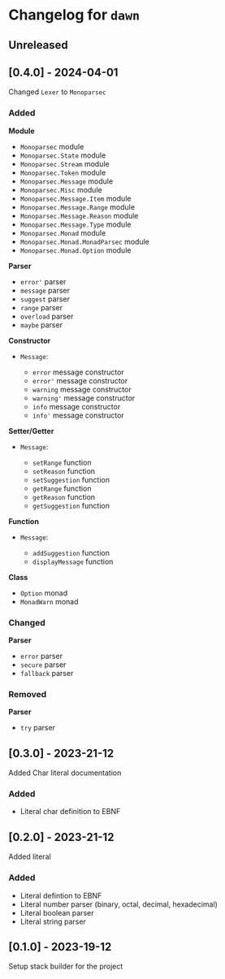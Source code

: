 # Changelog for `dawn`

## Unreleased

## [0.4.0] - 2024-04-01

Changed `Lexer` to `Monoparsec`

### Added

**Module**

- `Monoparsec` module
- `Monoparsec.State` module
- `Monoparsec.Stream` module
- `Monoparsec.Token` module
- `Monoparsec.Message` module
- `Monoparsec.Misc` module
- `Monoparsec.Message.Item` module
- `Monoparsec.Message.Range` module
- `Monoparsec.Message.Reason` module
- `Monoparsec.Message.Type` module
- `Monoparsec.Monad` module
- `Monoparsec.Monad.MonadParsec` module
- `Monoparsec.Monad.Option` module

**Parser**

- `error'` parser
- `message` parser
- `suggest` parser
- `range` parser
- `overload` parser
- `maybe` parser

**Constructor**

- `Message`:

    - `error` message constructor
    - `error'` message constructor
    - `warning` message constructor
    - `warning'` message constructor
    - `info` message constructor
    - `info'` message constructor

**Setter/Getter**

- `Message`:

    - `setRange` function
    - `setReason` function
    - `setSuggestion` function
    - `getRange` function
    - `getReason` function
    - `getSuggestion` function

**Function**

- `Message`:

    - `addSuggestion` function
    - `displayMessage` function

**Class**

- `Option` monad
- `MonadWarn` monad

### Changed

**Parser**

- `error` parser
- `secure` parser
- `fallback` parser

### Removed

**Parser**

- `try` parser

## [0.3.0] - 2023-21-12

Added Char literal documentation

### Added

- Literal char definition to EBNF

## [0.2.0] - 2023-21-12

Added literal

### Added

- Literal defintion to EBNF
- Literal number parser (binary, octal, decimal, hexadecimal)
- Literal boolean parser
- Literal string parser

## [0.1.0] - 2023-19-12

Setup stack builder for the project
